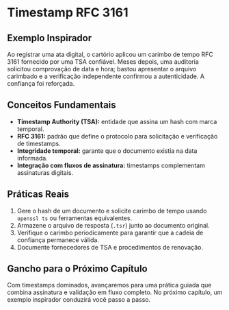 # Timestamp RFC 3161

## Exemplo Inspirador

Ao registrar uma ata digital, o cartório aplicou um carimbo de tempo RFC 3161 fornecido por uma TSA confiável. Meses depois, uma auditoria solicitou comprovação de data e hora; bastou apresentar o arquivo carimbado e a verificação independente confirmou a autenticidade. A confiança foi reforçada.

## Conceitos Fundamentais

- **Timestamp Authority (TSA):** entidade que assina um hash com marca temporal.
- **RFC 3161:** padrão que define o protocolo para solicitação e verificação de timestamps.
- **Integridade temporal:** garante que o documento existia na data informada.
- **Integração com fluxos de assinatura:** timestamps complementam assinaturas digitais.

## Práticas Reais

1. Gere o hash de um documento e solicite carimbo de tempo usando `openssl ts` ou ferramentas equivalentes.
2. Armazene o arquivo de resposta (`.tsr`) junto ao documento original.
3. Verifique o carimbo periodicamente para garantir que a cadeia de confiança permanece válida.
4. Documente fornecedores de TSA e procedimentos de renovação.

## Gancho para o Próximo Capítulo

Com timestamps dominados, avançaremos para uma prática guiada que combina assinatura e validação em fluxo completo. No próximo capítulo, um exemplo inspirador conduzirá você passo a passo.
